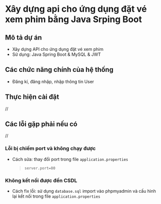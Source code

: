 # Xây dựng api cho ứng dụng đặt vé xem phim bằng Java Srping Boot
## Mô tả dự án
- Xây dựng API cho ứng dụng đặt vé xem phim
- Sử dụng: Java Spring Boot & MySQL & JWT

## Các chức năng chính của hệ thống

- Đăng kí, đăng nhập, nhập thông tin User

## Thực hiện cài đặt
//
## Các lỗi gặp phải nếu có
//
### Lỗi bị chiếm port và không chạy được
- Cách sửa: thay đổi port trong file `application.properties`
    >`server.port=80`
### Không kết nối được đến CSDL
- Cách fix lỗi: sử dụng `database.sql` import vào phpmyadmin và cấu hình lại kết nối trong file `application.properties`
